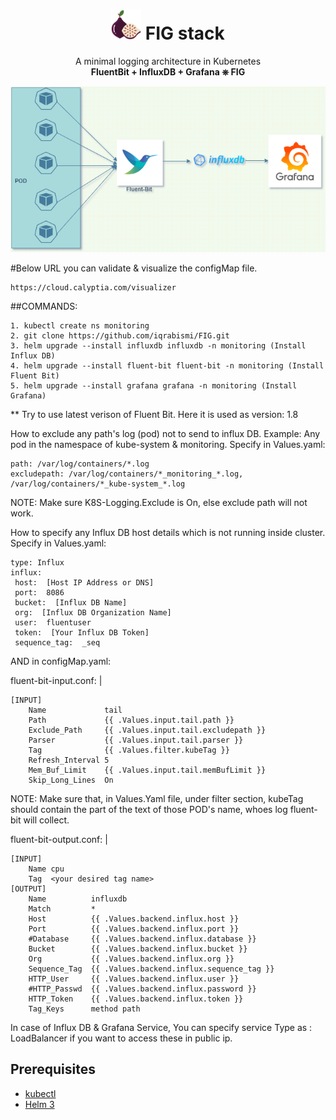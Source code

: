 # <div align="center"><img src="./fig.svg" width="48"> FIG stack</div>

<p align="center">A minimal logging architecture in Kubernetes
<br>
<strong>FluentBit + InfluxDB + Grafana ⎈ FIG</strong>
</p>

![FIG Data Flow](./FIG-Diagram.drawio.png)


#Below URL you can validate & visualize the configMap file.

    https://cloud.calyptia.com/visualizer

##COMMANDS:

    1. kubectl create ns monitoring
    2. git clone https://github.com/iqrabismi/FIG.git
    3. helm upgrade --install influxdb influxdb -n monitoring (Install Influx DB)
    4. helm upgrade --install fluent-bit fluent-bit -n monitoring (Install Fluent Bit)
    5. helm upgrade --install grafana grafana -n monitoring (Install Grafana)

** Try to use latest verison of Fluent Bit. Here it is used as  version: 1.8

How to exclude any path's  log (pod) not to send to influx DB. Example: Any pod in the namespace of kube-system & monitoring.
Specify in Values.yaml:

    path: /var/log/containers/*.log
    excludepath: /var/log/containers/*_monitoring_*.log, /var/log/containers/*_kube-system_*.log
    
NOTE: Make sure K8S-Logging.Exclude is On, else exclude path will not work.

How to specify any Influx DB host details which is not running inside cluster.
Specify in Values.yaml:
    
    type: Influx
    influx:
     host:  [Host IP Address or DNS]  
     port:  8086  
     bucket:  [Influx DB Name]  
     org:  [Influx DB Organization Name]  
     user:  fluentuser  
     token:  [Your Influx DB Token]  
     sequence_tag:  _seq
  
  
  
 AND in configMap.yaml:
 
  fluent-bit-input.conf: |
  
    [INPUT]
        Name             tail
        Path             {{ .Values.input.tail.path }}
        Exclude_Path     {{ .Values.input.tail.excludepath }}
        Parser           {{ .Values.input.tail.parser }}
        Tag              {{ .Values.filter.kubeTag }}
        Refresh_Interval 5
        Mem_Buf_Limit    {{ .Values.input.tail.memBufLimit }}
        Skip_Long_Lines  On
  
  NOTE: Make sure that, in Values.Yaml file, under filter section, kubeTag should contain the part of the text of those POD's name, whoes log fluent-bit will collect.

 fluent-bit-output.conf: |
 
    [INPUT]
        Name cpu
        Tag  <your desired tag name>
    [OUTPUT]
        Name          influxdb
        Match         *
        Host          {{ .Values.backend.influx.host }}
        Port          {{ .Values.backend.influx.port }}
        #Database     {{ .Values.backend.influx.database }}
        Bucket        {{ .Values.backend.influx.bucket }}
        Org           {{ .Values.backend.influx.org }}
        Sequence_Tag  {{ .Values.backend.influx.sequence_tag }}
        HTTP_User     {{ .Values.backend.influx.user }}
        #HTTP_Passwd  {{ .Values.backend.influx.password }}
        HTTP_Token    {{ .Values.backend.influx.token }}
        Tag_Keys      method path


In case of Influx DB & Grafana Service,
You can specify service Type as : LoadBalancer if you want to access these in public ip.


## Prerequisites
* [kubectl](https://kubernetes.io/docs/tasks/tools/install-kubectl/)
* [Helm 3](https://helm.sh/docs/intro/install/)
